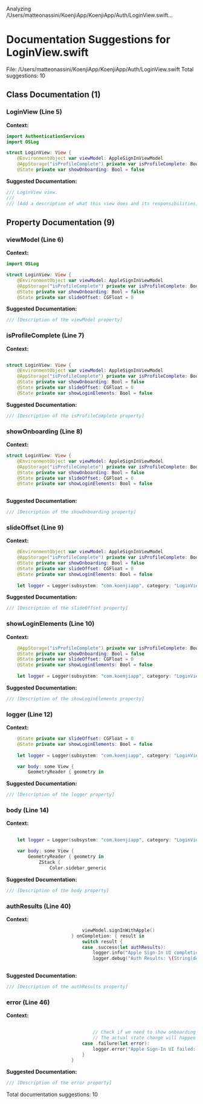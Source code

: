 Analyzing /Users/matteonassini/KoenjiApp/KoenjiApp/Auth/LoginView.swift...
# Documentation Suggestions for LoginView.swift

File: /Users/matteonassini/KoenjiApp/KoenjiApp/Auth/LoginView.swift
Total suggestions: 10

## Class Documentation (1)

### LoginView (Line 5)

**Context:**

```swift
import AuthenticationServices
import OSLog

struct LoginView: View {
    @EnvironmentObject var viewModel: AppleSignInViewModel
    @AppStorage("isProfileComplete") private var isProfileComplete: Bool = false
    @State private var showOnboarding: Bool = false
```

**Suggested Documentation:**

```swift
/// LoginView view.
///
/// [Add a description of what this view does and its responsibilities]
```

## Property Documentation (9)

### viewModel (Line 6)

**Context:**

```swift
import OSLog

struct LoginView: View {
    @EnvironmentObject var viewModel: AppleSignInViewModel
    @AppStorage("isProfileComplete") private var isProfileComplete: Bool = false
    @State private var showOnboarding: Bool = false
    @State private var slideOffset: CGFloat = 0
```

**Suggested Documentation:**

```swift
/// [Description of the viewModel property]
```

### isProfileComplete (Line 7)

**Context:**

```swift

struct LoginView: View {
    @EnvironmentObject var viewModel: AppleSignInViewModel
    @AppStorage("isProfileComplete") private var isProfileComplete: Bool = false
    @State private var showOnboarding: Bool = false
    @State private var slideOffset: CGFloat = 0
    @State private var showLoginElements: Bool = false
```

**Suggested Documentation:**

```swift
/// [Description of the isProfileComplete property]
```

### showOnboarding (Line 8)

**Context:**

```swift
struct LoginView: View {
    @EnvironmentObject var viewModel: AppleSignInViewModel
    @AppStorage("isProfileComplete") private var isProfileComplete: Bool = false
    @State private var showOnboarding: Bool = false
    @State private var slideOffset: CGFloat = 0
    @State private var showLoginElements: Bool = false
    
```

**Suggested Documentation:**

```swift
/// [Description of the showOnboarding property]
```

### slideOffset (Line 9)

**Context:**

```swift
    @EnvironmentObject var viewModel: AppleSignInViewModel
    @AppStorage("isProfileComplete") private var isProfileComplete: Bool = false
    @State private var showOnboarding: Bool = false
    @State private var slideOffset: CGFloat = 0
    @State private var showLoginElements: Bool = false
    
    let logger = Logger(subsystem: "com.koenjiapp", category: "LoginView")
```

**Suggested Documentation:**

```swift
/// [Description of the slideOffset property]
```

### showLoginElements (Line 10)

**Context:**

```swift
    @AppStorage("isProfileComplete") private var isProfileComplete: Bool = false
    @State private var showOnboarding: Bool = false
    @State private var slideOffset: CGFloat = 0
    @State private var showLoginElements: Bool = false
    
    let logger = Logger(subsystem: "com.koenjiapp", category: "LoginView")

```

**Suggested Documentation:**

```swift
/// [Description of the showLoginElements property]
```

### logger (Line 12)

**Context:**

```swift
    @State private var slideOffset: CGFloat = 0
    @State private var showLoginElements: Bool = false
    
    let logger = Logger(subsystem: "com.koenjiapp", category: "LoginView")

    var body: some View {
        GeometryReader { geometry in
```

**Suggested Documentation:**

```swift
/// [Description of the logger property]
```

### body (Line 14)

**Context:**

```swift
    
    let logger = Logger(subsystem: "com.koenjiapp", category: "LoginView")

    var body: some View {
        GeometryReader { geometry in
            ZStack {
                Color.sidebar_generic
```

**Suggested Documentation:**

```swift
/// [Description of the body property]
```

### authResults (Line 40)

**Context:**

```swift
                            viewModel.signInWithApple()
                        } onCompletion: { result in
                            switch result {
                            case .success(let authResults):
                                logger.info("Apple Sign-In UI completion successful")
                                logger.debug("Auth Results: \(String(describing: authResults))")
                                
```

**Suggested Documentation:**

```swift
/// [Description of the authResults property]
```

### error (Line 46)

**Context:**

```swift
                                
                                // Check if we need to show onboarding
                                // The actual state change will happen in onLogin observer
                            case .failure(let error):
                                logger.error("Apple Sign-In UI failed: \(error.localizedDescription)")
                            }
                        }
```

**Suggested Documentation:**

```swift
/// [Description of the error property]
```


Total documentation suggestions: 10

